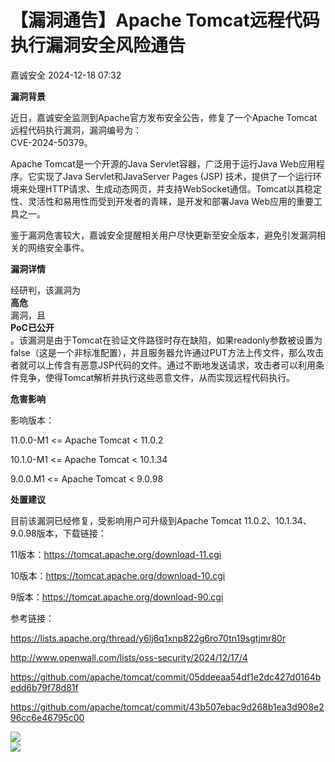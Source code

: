 #  【漏洞通告】Apache Tomcat远程代码执行漏洞安全风险通告   
 嘉诚安全   2024-12-18 07:32  
  
**漏洞背景**  
  
  
  
  
  
  
  
  
近日，嘉诚安全监测到Apache官方发布安全公告，修复了一个Apache Tomcat远程代码执行漏洞，漏洞编号为：  
CVE-2024-50379。  
  
  
Apache Tomcat是一个开源的Java Servlet容器，广泛用于运行Java Web应用程序。它实现了Java Servlet和JavaServer Pages (JSP) 技术，提供了一个运行环境来处理HTTP请求、生成动态网页，并支持WebSocket通信。Tomcat以其稳定性、灵活性和易用性而受到开发者的青睐，是开发和部署Java Web应用的重要工具之一。  
  
  
鉴于漏洞危害较大，嘉诚安全提醒相关用户尽快更新至安全版本，避免引发漏洞相关的网络安全事件。  
  
  
**漏洞详情**  
  
  
  
  
  
  
  
  
经研判，该漏洞为  
**高危**  
漏洞，且  
**PoC已公开**  
。该漏洞是由于Tomcat在验证文件路径时存在缺陷，如果readonly参数被设置为false（这是一个非标准配置），并且服务器允许通过PUT方法上传文件，那么攻击者就可以上传含有恶意JSP代码的文件。通过不断地发送请求，攻击者可以利用条件竞争，使得Tomcat解析并执行这些恶意文件，从而实现远程代码执行。  
  
  
**危害影响**  
  
  
  
  
  
  
  
  
影响版本：  
  
11.0.0-M1 <= Apache Tomcat < 11.0.2  
  
10.1.0-M1 <= Apache Tomcat < 10.1.34  
  
9.0.0.M1 <= Apache Tomcat < 9.0.98  
  
  
**处置建议**  
  
  
  
  
  
  
  
  
目前该漏洞已经修复，受影响用户可升级到Apache Tomcat 11.0.2、10.1.34、9.0.98版本，下载链接：  
  
11版本：https://tomcat.apache.org/download-11.cgi  
  
10版本：https://tomcat.apache.org/download-10.cgi  
  
9版本：https://tomcat.apache.org/download-90.cgi  
  
参考链接：  
  
https://lists.apache.org/thread/y6lj6q1xnp822g6ro70tn19sgtjmr80r  
  
http://www.openwall.com/lists/oss-security/2024/12/17/4  
  
https://github.com/apache/tomcat/commit/05ddeeaa54df1e2dc427d0164bedd6b79f78d81f  
  
https://github.com/apache/tomcat/commit/43b507ebac9d268b1ea3d908e296cc6e46795c00  
  
  
![](https://mmbiz.qpic.cn/mmbiz_png/1t8LLTibEW5NtxqlBL1HLib8jMO0PWtibWTWTFPOa3ND1lyaEQyBgp2fodg9A1XxvPjY7L6ILtK26MBGhofWE0ORw/640?wx_fmt=png&wx_ "")  
![](https://mmbiz.qpic.cn/sz_mmbiz_gif/sDiaO8GNKJrJnzIYoQAv2nF3pgKm4SgdFkzuniaicBHQxgSdu0U0xyYbNDOcNkDMWCjwJNwKnic9ASAhhxEpkFL6lg/640?wx_fmt=gif&wx_ "")  
  
  
